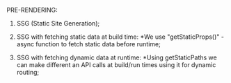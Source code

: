 PRE-RENDERING:

1. SSG (Static Site Generation);

2. SSG with fetching static data at build time:
  *We use "getStaticProps()" - async function to fetch static data before runtime;

3. SSG with fetching dynamic data at runtime:
  *Using getStaticPaths we can make different an API calls at build/run times using it for dynamic routing; 

